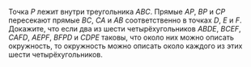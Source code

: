Точка $P$ лежит внутри треугольника $ABC.$ Прямые $AP,$ $BP$ и $CP$ пересекают прямые $BC,$ $CA$ и $AB$ соответственно в точках $D,$ $E$ и $F.$ Докажите, что если два из шести четырёхугольников  $ABDE,$ $BCEF,$ $CAFD,$ $AEPF,$ $BFPD$ и $CDPE$ таковы, что около них можно описать окружность, то окружность можно описать около каждого из этих шести четырёхугольников.
